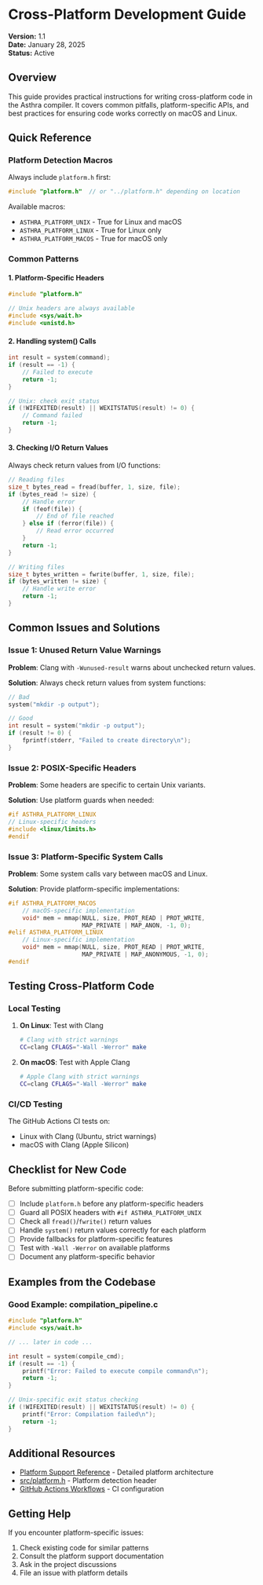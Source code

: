# Cross-Platform Development Guide

**Version:** 1.1  
**Date:** January 28, 2025  
**Status:** Active  

## Overview

This guide provides practical instructions for writing cross-platform code in the Asthra compiler. It covers common pitfalls, platform-specific APIs, and best practices for ensuring code works correctly on macOS and Linux.

## Quick Reference

### Platform Detection Macros

Always include `platform.h` first:
```c
#include "platform.h"  // or "../platform.h" depending on location
```

Available macros:
- `ASTHRA_PLATFORM_UNIX` - True for Linux and macOS
- `ASTHRA_PLATFORM_LINUX` - True for Linux only
- `ASTHRA_PLATFORM_MACOS` - True for macOS only

### Common Patterns

#### 1. Platform-Specific Headers

```c
#include "platform.h"

// Unix headers are always available
#include <sys/wait.h>
#include <unistd.h>
```

#### 2. Handling system() Calls

```c
int result = system(command);
if (result == -1) {
    // Failed to execute
    return -1;
}

// Unix: check exit status
if (!WIFEXITED(result) || WEXITSTATUS(result) != 0) {
    // Command failed
    return -1;
}
```

#### 3. Checking I/O Return Values

Always check return values from I/O functions:

```c
// Reading files
size_t bytes_read = fread(buffer, 1, size, file);
if (bytes_read != size) {
    // Handle error
    if (feof(file)) {
        // End of file reached
    } else if (ferror(file)) {
        // Read error occurred
    }
    return -1;
}

// Writing files
size_t bytes_written = fwrite(buffer, 1, size, file);
if (bytes_written != size) {
    // Handle write error
    return -1;
}
```

## Common Issues and Solutions

### Issue 1: Unused Return Value Warnings

**Problem**: Clang with `-Wunused-result` warns about unchecked return values.

**Solution**: Always check return values from system functions:
```c
// Bad
system("mkdir -p output");

// Good
int result = system("mkdir -p output");
if (result != 0) {
    fprintf(stderr, "Failed to create directory\n");
}
```

### Issue 2: POSIX-Specific Headers

**Problem**: Some headers are specific to certain Unix variants.

**Solution**: Use platform guards when needed:
```c
#if ASTHRA_PLATFORM_LINUX
// Linux-specific headers
#include <linux/limits.h>
#endif
```

### Issue 3: Platform-Specific System Calls

**Problem**: Some system calls vary between macOS and Linux.

**Solution**: Provide platform-specific implementations:
```c
#if ASTHRA_PLATFORM_MACOS
    // macOS-specific implementation
    void* mem = mmap(NULL, size, PROT_READ | PROT_WRITE, 
                     MAP_PRIVATE | MAP_ANON, -1, 0);
#elif ASTHRA_PLATFORM_LINUX
    // Linux-specific implementation
    void* mem = mmap(NULL, size, PROT_READ | PROT_WRITE, 
                     MAP_PRIVATE | MAP_ANONYMOUS, -1, 0);
#endif
```

## Testing Cross-Platform Code

### Local Testing

1. **On Linux**: Test with Clang
   ```bash
   # Clang with strict warnings
   CC=clang CFLAGS="-Wall -Werror" make
   ```

2. **On macOS**: Test with Apple Clang
   ```bash
   # Apple Clang with strict warnings
   CC=clang CFLAGS="-Wall -Werror" make
   ```

### CI/CD Testing

The GitHub Actions CI tests on:
- Linux with Clang (Ubuntu, strict warnings)
- macOS with Clang (Apple Silicon)

## Checklist for New Code

Before submitting platform-specific code:

- [ ] Include `platform.h` before any platform-specific headers
- [ ] Guard all POSIX headers with `#if ASTHRA_PLATFORM_UNIX`
- [ ] Check all `fread()`/`fwrite()` return values
- [ ] Handle `system()` return values correctly for each platform
- [ ] Provide fallbacks for platform-specific features
- [ ] Test with `-Wall -Werror` on available platforms
- [ ] Document any platform-specific behavior

## Examples from the Codebase

### Good Example: compilation_pipeline.c

```c
#include "platform.h"
#include <sys/wait.h>

// ... later in code ...

int result = system(compile_cmd);
if (result == -1) {
    printf("Error: Failed to execute compile command\n");
    return -1;
}

// Unix-specific exit status checking
if (!WIFEXITED(result) || WEXITSTATUS(result) != 0) {
    printf("Error: Compilation failed\n");
    return -1;
}
```

## Additional Resources

- [Platform Support Reference](../reference/platform-support.md) - Detailed platform architecture
- [src/platform.h](../../../src/platform.h) - Platform detection header
- [GitHub Actions Workflows](../../../.github/workflows/) - CI configuration

## Getting Help

If you encounter platform-specific issues:

1. Check existing code for similar patterns
2. Consult the platform support documentation
3. Ask in the project discussions
4. File an issue with platform details